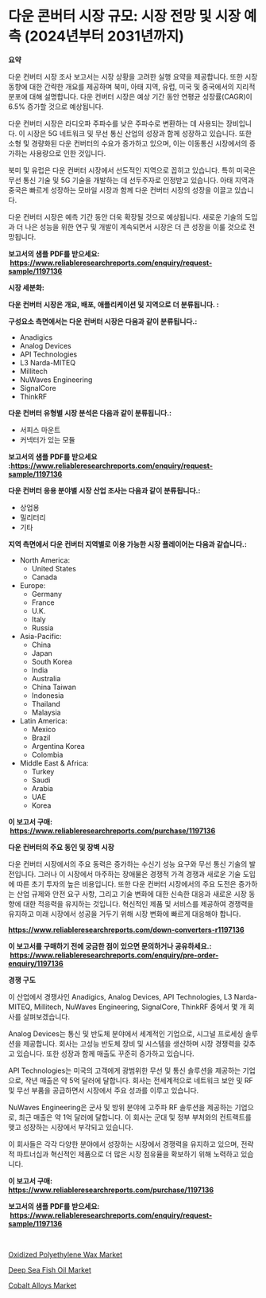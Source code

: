<p><h1>다운 콘버터 시장 규모: 시장 전망 및 시장 예측 (2024년부터 2031년까지)</h1></p><p><strong>요약</strong></p>
<p><p>다운 컨버터 시장 조사 보고서는 시장 상황을 고려한 실행 요약을 제공합니다. 또한 시장 동향에 대한 간략한 개요를 제공하며 북미, 아태 지역, 유럽, 미국 및 중국에서의 지리적 분포에 대해 설명합니다. 다운 컨버터 시장은 예상 기간 동안 연평균 성장률(CAGR)이 6.5% 증가할 것으로 예상됩니다.</p><p>다운 컨버터 시장은 라디오파 주파수를 낮은 주파수로 변환하는 데 사용되는 장비입니다. 이 시장은 5G 네트워크 및 무선 통신 산업의 성장과 함께 성장하고 있습니다. 또한 소형 및 경량화된 다운 컨버터의 수요가 증가하고 있으며, 이는 이동통신 시장에서의 증가하는 사용량으로 인한 것입니다.</p><p>북미 및 유럽은 다운 컨버터 시장에서 선도적인 지역으로 꼽히고 있습니다. 특히 미국은 무선 통신 기술 및 5G 기술을 개발하는 데 선두주자로 인정받고 있습니다. 아태 지역과 중국은 빠르게 성장하는 모바일 시장과 함께 다운 컨버터 시장의 성장을 이끌고 있습니다.</p><p>다운 컨버터 시장은 예측 기간 동안 더욱 확장될 것으로 예상됩니다. 새로운 기술의 도입과 더 나은 성능을 위한 연구 및 개발이 계속되면서 시장은 더 큰 성장을 이룰 것으로 전망됩니다.</p></p>
<p><strong>보고서의 샘플 PDF를 받으세요: &nbsp;<a href="https://www.reliableresearchreports.com/enquiry/request-sample/1197136">https://www.reliableresearchreports.com/enquiry/request-sample/1197136</a></strong></p>
<p><strong>시장 세분화:</strong></p>
<p><strong> 다운 컨버터 시장은 개요, 배포, 애플리케이션 및 지역으로 더 분류됩니다. :</strong></p>
<p><strong>구성요소 측면에서는 다운 컨버터 시장은 다음과 같이 분류됩니다.:</strong></p>
<p><ul><li>Anadigics</li><li>Analog Devices</li><li>API Technologies</li><li>L3 Narda-MITEQ</li><li>Millitech</li><li>NuWaves Engineering</li><li>SignalCore</li><li>ThinkRF</li></ul></p>
<p><strong> 다운 컨버터 유형별 시장 분석은 다음과 같이 분류됩니다.:</strong></p>
<p><ul><li>서피스 마운트</li><li>커넥터가 있는 모듈</li></ul></p>
<p><strong>보고서의 샘플 PDF를 받으세요 :<a href="https://www.reliableresearchreports.com/enquiry/request-sample/1197136">https://www.reliableresearchreports.com/enquiry/request-sample/1197136</a></strong></p>
<p><strong> 다운 컨버터 응용 분야별 시장 산업 조사는 다음과 같이 분류됩니다.:</strong></p>
<p><ul><li>상업용</li><li>밀리터리</li><li>기타</li></ul></p>
<p><strong>지역 측면에서 다운 컨버터 지역별로 이용 가능한 시장 플레이어는 다음과 같습니다.:</strong></p>
<p><ul>
    <li>
        North America:
        <ul>
            <li>United States</li>
            <li>Canada</li>
        </ul>
    </li>
    <li>
        Europe:
        <ul>
            <li>Germany</li>
            <li>France</li>
            <li>U.K.</li>
            <li>Italy</li>
            <li>Russia</li>
        </ul>
    </li>
    <li>
        Asia-Pacific:
        <ul>
            <li>China</li>
            <li>Japan</li>
            <li>South Korea</li>
            <li>India</li>
            <li>Australia</li>
            <li>China Taiwan</li>
            <li>Indonesia</li>
            <li>Thailand</li>
            <li>Malaysia</li>
        </ul>
    </li>
    <li>
        Latin America:
        <ul>
            <li>Mexico</li>
            <li>Brazil</li>
            <li>Argentina Korea</li>
            <li>Colombia</li>
        </ul>
    </li>
    <li>
        Middle East & Africa:
        <ul>
            <li>Turkey</li>
            <li>Saudi</li>
            <li>Arabia</li>
            <li>UAE</li>
            <li>Korea</li>
        </ul>
    </li>
    </ul></p>
<p><strong>이 보고서 구매: &nbsp;<a href="https://www.reliableresearchreports.com/purchase/1197136">https://www.reliableresearchreports.com/purchase/1197136</a></strong></p>
<p><strong>다운 컨버터의 주요 동인 및 장벽 시장</strong></p>
<p><p>다운 컨버터 시장에서의 주요 동력은 증가하는 수신기 성능 요구와 무선 통신 기술의 발전입니다. 그러나 이 시장에서 마주하는 장애물은 경쟁적 가격 경쟁과 새로운 기술 도입에 따른 초기 투자의 높은 비용입니다. 또한 다운 컨버터 시장에서의 주요 도전은 증가하는 산업 규제와 안전 요구 사항, 그리고 기술 변화에 대한 신속한 대응과 새로운 시장 동향에 대한 적응력을 유지하는 것입니다. 혁신적인 제품 및 서비스를 제공하여 경쟁력을 유지하고 미래 시장에서 성공을 거두기 위해 시장 변화에 빠르게 대응해야 합니다.</p></p>
<p><strong><a href="https://www.reliableresearchreports.com/down-converters-r1197136">https://www.reliableresearchreports.com/down-converters-r1197136</a></strong></p>
<p><strong>이 보고서를 구매하기 전에 궁금한 점이 있으면 문의하거나 공유하세요.: &nbsp;<a href="https://www.reliableresearchreports.com/enquiry/pre-order-enquiry/1197136">https://www.reliableresearchreports.com/enquiry/pre-order-enquiry/1197136</a></strong></p>
<p><strong>경쟁 구도</strong></p>
<p><p>이 산업에서 경쟁사인 Anadigics, Analog Devices, API Technologies, L3 Narda-MITEQ, Millitech, NuWaves Engineering, SignalCore, ThinkRF 중에서 몇 개 회사를 살펴보겠습니다. </p><p>Analog Devices는 통신 및 반도체 분야에서 세계적인 기업으로, 시그널 프로세싱 솔루션을 제공합니다. 회사는 고성능 반도체 장비 및 시스템을 생산하며 시장 경쟁력을 갖추고 있습니다. 또한 성장과 함께 매출도 꾸준히 증가하고 있습니다. </p><p>API Technologies는 미국의 고객에게 광범위한 무선 및 통신 솔루션을 제공하는 기업으로, 작년 매출은 약 5억 달러에 달합니다. 회사는 전세계적으로 네트워크 보안 및 RF 및 무선 부품을 공급하면서 시장에서 주요 성과를 이루고 있습니다.</p><p>NuWaves Engineering은 군사 및 방위 분야에 고주파 RF 솔루션을 제공하는 기업으로, 최근 매출은 약 1억 달러에 달합니다. 이 회사는 군대 및 정부 부처와의 컨트랙트를 맺고 성장하는 시장에서 부각되고 있습니다. </p><p>이 회사들은 각각 다양한 분야에서 성장하는 시장에서 경쟁력을 유지하고 있으며, 전략적 파트너십과 혁신적인 제품으로 더 많은 시장 점유율을 확보하기 위해 노력하고 있습니다.</p></p>
<p><strong>이 보고서 구매: &nbsp; <a href="https://www.reliableresearchreports.com/purchase/1197136">https://www.reliableresearchreports.com/purchase/1197136</a></strong></p>
<p><strong>보고서의 샘플 PDF를 받으세요: &nbsp;<a href="https://www.reliableresearchreports.com/enquiry/request-sample/1197136">https://www.reliableresearchreports.com/enquiry/request-sample/1197136</a></strong><strong></strong></p>
<p>&nbsp;</p>
<p><p><a href="https://www.linkedin.com/pulse/oxidized-polyethylene-wax-market-size-furnishes-valuable-information-4zuof?trackingId=lbCuYTt3eb9pldc6aUT0JA%3D%3D">Oxidized Polyethylene Wax Market</a></p><p><a href="https://www.linkedin.com/pulse/deep-sea-fish-oil-market-research-report-reveals-latest-trends-jrsmf?trackingId=gEbklt%2FxITY3W3tOp7Svyg%3D%3D">Deep Sea Fish Oil Market</a></p><p><a href="https://www.linkedin.com/pulse/cobalt-alloys-market-provides-comprehensive-analysis-including-cc9hf?trackingId=JfhKe8YM12YC1T6iT9AMZQ%3D%3D">Cobalt Alloys Market</a></p></p>